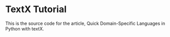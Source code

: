 # TextX Tutorial

This is the source code for the article, Quick Domain-Specific Languages in Python with textX.
